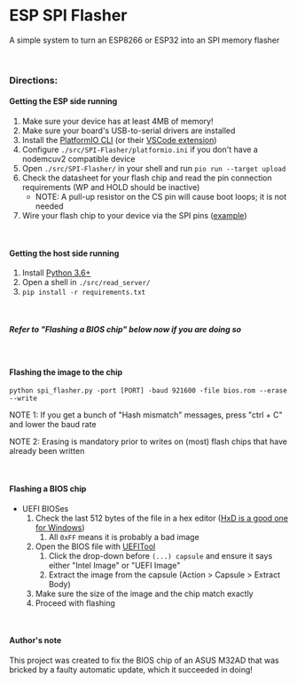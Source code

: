 # ESP SPI Flasher
 A simple system to turn an ESP8266 or ESP32 into an SPI memory flasher

&nbsp;

### Directions:

#### Getting the ESP side running
1) Make sure your device has at least 4MB of memory!
2) Make sure your board's USB-to-serial drivers are installed
3) Install the [PlatformIO CLI](https://docs.platformio.org/en/latest/core/installation.html) (or their [VSCode extension](https://docs.platformio.org/en/latest/integration/ide/vscode.html#installation))
4) Configure `./src/SPI-Flasher/platformio.ini` if you don't have a nodemcuv2 compatible device
5) Open `./src/SPI-Flasher/` in your shell and run `pio run --target upload`
6) Check the datasheet for your flash chip and read the pin connection requirements (WP and HOLD should be inactive)
	- NOTE: A pull-up resistor on the CS pin will cause boot loops; it is not needed
7) Wire your flash chip to your device via the SPI pins ([example](docs/SPI-connection.png))

&nbsp;

#### Getting the host side running
1) Install [Python 3.6+](https://www.python.org/downloads/)
2) Open a shell in `./src/read_server/`
3) `pip install -r requirements.txt`

&nbsp;

##### Refer to "Flashing a BIOS chip" below now if you are doing so

&nbsp;

#### Flashing the image to the chip
`python spi_flasher.py -port [PORT] -baud 921600 -file bios.rom --erase --write`

NOTE 1: If you get a bunch of "Hash mismatch" messages, press "ctrl + C" and lower the baud rate

NOTE 2: Erasing is mandatory prior to writes on (most) flash chips that have already been written

&nbsp;

#### Flashing a BIOS chip
- UEFI BIOSes  
	1) Check the last 512 bytes of the file in a hex editor ([HxD is a good one for Windows](https://mh-nexus.de/en/downloads.php?product=HxD20))
		1) All `0xFF` means it is probably a bad image
	2) Open the BIOS file with [UEFITool](https://github.com/LongSoft/UEFITool/releases)
		1) Click the drop-down before `(...) capsule` and ensure it says either "Intel Image" or "UEFI Image"
		2) Extract the image from the capsule (Action > Capsule > Extract Body)
	3) Make sure the size of the image and the chip match exactly
	4) Proceed with flashing

&nbsp;

#### Author's note

This project was created to fix the BIOS chip of an ASUS M32AD that was bricked by a faulty automatic update, which it succeeded in doing!
